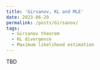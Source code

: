 ```yaml
---
title: 'Girsanov, KL and MLE'
date: 2023-06-20
permalink: /posts/Girsanov/
tags:
  - Girsanov theorem
  - KL divergence 
  - Maximum likelihood estimation
---
```



TBD
